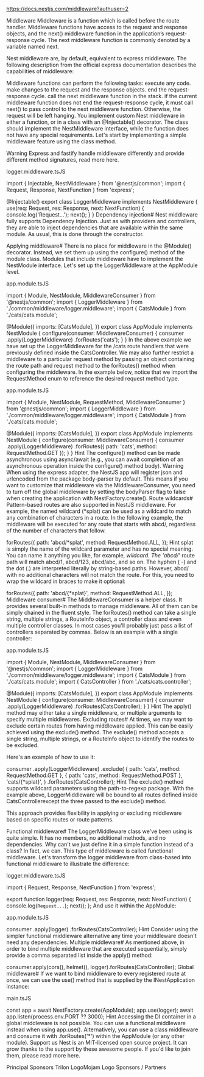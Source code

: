 https://docs.nestjs.com/middleware?authuser=2



Middleware
Middleware is a function which is called before the route handler. Middleware functions have access to the request and response objects, and the next() middleware function in the application’s request-response cycle. The next middleware function is commonly denoted by a variable named next.


Nest middleware are, by default, equivalent to express middleware. The following description from the official express documentation describes the capabilities of middleware:

Middleware functions can perform the following tasks:
execute any code.
make changes to the request and the response objects.
end the request-response cycle.
call the next middleware function in the stack.
if the current middleware function does not end the request-response cycle, it must call next() to pass control to the next middleware function. Otherwise, the request will be left hanging.
You implement custom Nest middleware in either a function, or in a class with an @Injectable() decorator. The class should implement the NestMiddleware interface, while the function does not have any special requirements. Let's start by implementing a simple middleware feature using the class method.

Warning
Express and fastify handle middleware differently and provide different method signatures, read more here.

logger.middleware.tsJS

import { Injectable, NestMiddleware } from '@nestjs/common';
import { Request, Response, NextFunction } from 'express';

@Injectable()
export class LoggerMiddleware implements NestMiddleware {
  use(req: Request, res: Response, next: NextFunction) {
    console.log('Request...');
    next();
  }
}
Dependency injection#
Nest middleware fully supports Dependency Injection. Just as with providers and controllers, they are able to inject dependencies that are available within the same module. As usual, this is done through the constructor.

Applying middleware#
There is no place for middleware in the @Module() decorator. Instead, we set them up using the configure() method of the module class. Modules that include middleware have to implement the NestModule interface. Let's set up the LoggerMiddleware at the AppModule level.


app.module.tsJS

import { Module, NestModule, MiddlewareConsumer } from '@nestjs/common';
import { LoggerMiddleware } from './common/middleware/logger.middleware';
import { CatsModule } from './cats/cats.module';

@Module({
  imports: [CatsModule],
})
export class AppModule implements NestModule {
  configure(consumer: MiddlewareConsumer) {
    consumer
      .apply(LoggerMiddleware)
      .forRoutes('cats');
  }
}
In the above example we have set up the LoggerMiddleware for the /cats route handlers that were previously defined inside the CatsController. We may also further restrict a middleware to a particular request method by passing an object containing the route path and request method to the forRoutes() method when configuring the middleware. In the example below, notice that we import the RequestMethod enum to reference the desired request method type.


app.module.tsJS

import { Module, NestModule, RequestMethod, MiddlewareConsumer } from '@nestjs/common';
import { LoggerMiddleware } from './common/middleware/logger.middleware';
import { CatsModule } from './cats/cats.module';

@Module({
  imports: [CatsModule],
})
export class AppModule implements NestModule {
  configure(consumer: MiddlewareConsumer) {
    consumer
      .apply(LoggerMiddleware)
      .forRoutes({ path: 'cats', method: RequestMethod.GET });
  }
}
Hint
The configure() method can be made asynchronous using async/await (e.g., you can await completion of an asynchronous operation inside the configure() method body).
Warning
When using the express adapter, the NestJS app will register json and urlencoded from the package body-parser by default. This means if you want to customize that middleware via the MiddlewareConsumer, you need to turn off the global middleware by setting the bodyParser flag to false when creating the application with NestFactory.create().
Route wildcards#
Pattern-based routes are also supported in NestJS middleware. For example, the named wildcard (*splat) can be used as a wildcard to match any combination of characters in a route. In the following example, the middleware will be executed for any route that starts with abcd/, regardless of the number of characters that follow.



forRoutes({
  path: 'abcd/*splat',
  method: RequestMethod.ALL,
});
Hint
splat is simply the name of the wildcard parameter and has no special meaning. You can name it anything you like, for example, *wildcard.
The 'abcd/*' route path will match abcd/1, abcd/123, abcd/abc, and so on. The hyphen ( -) and the dot (.) are interpreted literally by string-based paths. However, abcd/ with no additional characters will not match the route. For this, you need to wrap the wildcard in braces to make it optional:



forRoutes({
  path: 'abcd/{*splat}',
  method: RequestMethod.ALL,
});
Middleware consumer#
The MiddlewareConsumer is a helper class. It provides several built-in methods to manage middleware. All of them can be simply chained in the fluent style. The forRoutes() method can take a single string, multiple strings, a RouteInfo object, a controller class and even multiple controller classes. In most cases you'll probably just pass a list of controllers separated by commas. Below is an example with a single controller:


app.module.tsJS

import { Module, NestModule, MiddlewareConsumer } from '@nestjs/common';
import { LoggerMiddleware } from './common/middleware/logger.middleware';
import { CatsModule } from './cats/cats.module';
import { CatsController } from './cats/cats.controller';

@Module({
  imports: [CatsModule],
})
export class AppModule implements NestModule {
  configure(consumer: MiddlewareConsumer) {
    consumer
      .apply(LoggerMiddleware)
      .forRoutes(CatsController);
  }
}
Hint
The apply() method may either take a single middleware, or multiple arguments to specify multiple middlewares.
Excluding routes#
At times, we may want to exclude certain routes from having middleware applied. This can be easily achieved using the exclude() method. The exclude() method accepts a single string, multiple strings, or a RouteInfo object to identify the routes to be excluded.

Here's an example of how to use it:



consumer
  .apply(LoggerMiddleware)
  .exclude(
    { path: 'cats', method: RequestMethod.GET },
    { path: 'cats', method: RequestMethod.POST },
    'cats/{*splat}',
  )
  .forRoutes(CatsController);
Hint
The exclude() method supports wildcard parameters using the path-to-regexp package.
With the example above, LoggerMiddleware will be bound to all routes defined inside CatsControllerexcept the three passed to the exclude() method.

This approach provides flexibility in applying or excluding middleware based on specific routes or route patterns.

Functional middleware#
The LoggerMiddleware class we've been using is quite simple. It has no members, no additional methods, and no dependencies. Why can't we just define it in a simple function instead of a class? In fact, we can. This type of middleware is called functional middleware. Let's transform the logger middleware from class-based into functional middleware to illustrate the difference:


logger.middleware.tsJS

import { Request, Response, NextFunction } from 'express';

export function logger(req: Request, res: Response, next: NextFunction) {
  console.log(`Request...`);
  next();
};
And use it within the AppModule:


app.module.tsJS

consumer
  .apply(logger)
  .forRoutes(CatsController);
Hint
Consider using the simpler functional middleware alternative any time your middleware doesn't need any dependencies.
Multiple middleware#
As mentioned above, in order to bind multiple middleware that are executed sequentially, simply provide a comma separated list inside the apply() method:



consumer.apply(cors(), helmet(), logger).forRoutes(CatsController);
Global middleware#
If we want to bind middleware to every registered route at once, we can use the use() method that is supplied by the INestApplication instance:


main.tsJS

const app = await NestFactory.create(AppModule);
app.use(logger);
await app.listen(process.env.PORT ?? 3000);
Hint
Accessing the DI container in a global middleware is not possible. You can use a functional middleware instead when using app.use(). Alternatively, you can use a class middleware and consume it with .forRoutes('*') within the AppModule (or any other module).
Support us
Nest is an MIT-licensed open source project. It can grow thanks to the support by these awesome people. If you'd like to join them, please read more here.

Principal Sponsors
Trilon LogoMojam Logo
Sponsors / Partners